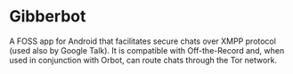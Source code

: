 [Title]: # (Gibberbot)
[Order]: # (47)

# Gibberbot

A FOSS app for Android that facilitates secure chats over XMPP protocol (used also by Google Talk). It is compatible with Off-the-Record and, when used in conjunction with Orbot, can route chats through the Tor network.
